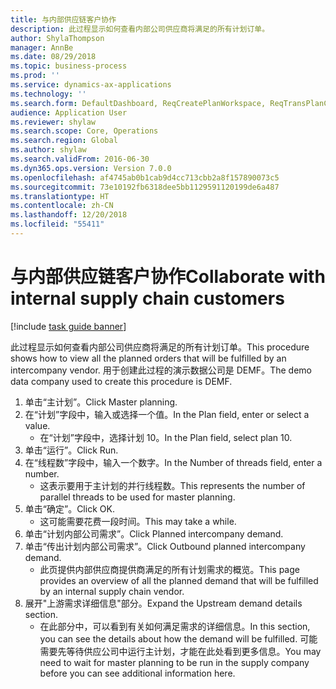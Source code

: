 ```yaml
---
title: 与内部供应链客户协作
description: 此过程显示如何查看内部公司供应商将满足的所有计划订单。
author: ShylaThompson
manager: AnnBe
ms.date: 08/29/2018
ms.topic: business-process
ms.prod: ''
ms.service: dynamics-ax-applications
ms.technology: ''
ms.search.form: DefaultDashboard, ReqCreatePlanWorkspace, ReqTransPlanCard, ReqOutboundIntercompanyDemand
audience: Application User
ms.reviewer: shylaw
ms.search.scope: Core, Operations
ms.search.region: Global
ms.author: shylaw
ms.search.validFrom: 2016-06-30
ms.dyn365.ops.version: Version 7.0.0
ms.openlocfilehash: af4745ab0b1cab9d4cc713cbb2a8f157890073c5
ms.sourcegitcommit: 73e10192fb6318dee5bb1129591120199de6a487
ms.translationtype: HT
ms.contentlocale: zh-CN
ms.lasthandoff: 12/20/2018
ms.locfileid: "55411"
---
```

# <a name="collaborate-with-internal-supply-chain-customers"></a><span data-ttu-id="2b133-103">与内部供应链客户协作</span><span class="sxs-lookup"><span data-stu-id="2b133-103">Collaborate with internal supply chain customers</span></span>

[!include [task guide banner](../../includes/task-guide-banner.md)]

<span data-ttu-id="2b133-104">此过程显示如何查看内部公司供应商将满足的所有计划订单。</span><span class="sxs-lookup"><span data-stu-id="2b133-104">This procedure shows how to view all the planned orders that will be fulfilled by an intercompany vendor.</span></span> <span data-ttu-id="2b133-105">用于创建此过程的演示数据公司是 DEMF。</span><span class="sxs-lookup"><span data-stu-id="2b133-105">The demo data company used to create this procedure is DEMF.</span></span>

1. <span data-ttu-id="2b133-106">单击“主计划”。</span><span class="sxs-lookup"><span data-stu-id="2b133-106">Click Master planning.</span></span>
2. <span data-ttu-id="2b133-107">在“计划”字段中，输入或选择一个值。</span><span class="sxs-lookup"><span data-stu-id="2b133-107">In the Plan field, enter or select a value.</span></span>
    * <span data-ttu-id="2b133-108">在“计划”字段中，选择计划 10。</span><span class="sxs-lookup"><span data-stu-id="2b133-108">In the Plan field, select plan 10.</span></span>  
3. <span data-ttu-id="2b133-109">单击“运行”。</span><span class="sxs-lookup"><span data-stu-id="2b133-109">Click Run.</span></span>
4. <span data-ttu-id="2b133-110">在“线程数”字段中，输入一个数字。</span><span class="sxs-lookup"><span data-stu-id="2b133-110">In the Number of threads field, enter a number.</span></span>
    * <span data-ttu-id="2b133-111">这表示要用于主计划的并行线程数。</span><span class="sxs-lookup"><span data-stu-id="2b133-111">This represents the number of parallel threads to be used for master planning.</span></span>  
5. <span data-ttu-id="2b133-112">单击“确定”。</span><span class="sxs-lookup"><span data-stu-id="2b133-112">Click OK.</span></span>
    * <span data-ttu-id="2b133-113">这可能需要花费一段时间。</span><span class="sxs-lookup"><span data-stu-id="2b133-113">This may take a while.</span></span>  
6. <span data-ttu-id="2b133-114">单击“计划内部公司需求”。</span><span class="sxs-lookup"><span data-stu-id="2b133-114">Click Planned intercompany demand.</span></span>
7. <span data-ttu-id="2b133-115">单击“传出计划内部公司需求”。</span><span class="sxs-lookup"><span data-stu-id="2b133-115">Click Outbound planned intercompany demand.</span></span>
    * <span data-ttu-id="2b133-116">此页提供内部供应商提供商满足的所有计划需求的概览。</span><span class="sxs-lookup"><span data-stu-id="2b133-116">This page provides an overview of all the planned demand that will be fulfilled by an internal supply chain vendor.</span></span>  
8. <span data-ttu-id="2b133-117">展开"上游需求详细信息"部分。</span><span class="sxs-lookup"><span data-stu-id="2b133-117">Expand the Upstream demand details section.</span></span>
    * <span data-ttu-id="2b133-118">在此部分中，可以看到有关如何满足需求的详细信息。</span><span class="sxs-lookup"><span data-stu-id="2b133-118">In this section, you can see the details about how the demand will be fulfilled.</span></span> <span data-ttu-id="2b133-119">可能需要先等待供应公司中运行主计划，才能在此处看到更多信息。</span><span class="sxs-lookup"><span data-stu-id="2b133-119">You may need to wait for master planning to be run in the supply company before you can see additional information here.</span></span>  

